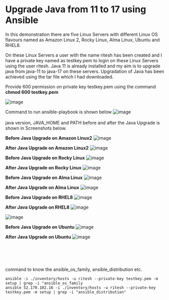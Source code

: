 # Upgrade Java from 11 to 17 using Ansible
In this demonstration there are five Linux Servers with different Linux OS flavours named as Amazon Linux 2, Rocky Linux, Alma Linux, Ubuntu and RHEL8.

On these Linux Servers a user with the name ritesh has been created and I have a private key named as testkey.pem to login on these Linux Servers using the user ritesh. Java 11 is already installed and my aim is to upgrade java from java-11 to java-17 on these servers. Upgradation of Java has been achieved using the tar file which I had downloaded.

Provide 600 permission on private key  testkey.pem using the command **chmod 600 testkey.pem** 

![image](https://github.com/user-attachments/assets/9d4708eb-4cb7-4f2c-b882-71338b28ea2c)

Command to run ansible-playbook is shown below
![image](https://github.com/user-attachments/assets/028e0eec-0837-499d-beb1-648d4279ce0e)
<br><br/>
java version, JAVA_HOME and PATH before and after the Java Upgrade is shown in Screenshots below.

**Before Java Upgrade on Amazon Linux2**
![image](https://github.com/user-attachments/assets/67887416-f63d-470b-9288-c9d8e2724aa0)

**After Java Upgrade on Amazon Linux2**
![image](https://github.com/user-attachments/assets/fb28bb15-7ba1-4e17-9c8d-26c7507f42e5)

**Before Java Upgrade on Rocky Linux**
![image](https://github.com/user-attachments/assets/c5597b32-101c-42f7-a265-791748ba4ae6)

**After Java Upgrade on Rocky Linux**
![image](https://github.com/user-attachments/assets/0e5243f7-3937-4328-95f2-dacc78430735)

**Before Java Upgrade on Alma Linux**
![image](https://github.com/user-attachments/assets/cb409912-35bd-4af5-9fa6-4b02905a5a51)

**After Java Upgrade on Alma Linux**
![image](https://github.com/user-attachments/assets/dd090a28-6fc8-4dee-99a7-7084191b5989)

**Before Java Upgrade on RHEL8**
![image](https://github.com/user-attachments/assets/6fb847a3-9f12-4261-a901-daf019f9e092)

**After Java Upgrade on RHEL8**
![image](https://github.com/user-attachments/assets/b2df0893-6883-4d01-9359-a580926f0aa6)

![image](https://github.com/user-attachments/assets/6d3f7f09-bd66-43d7-9e1f-1228eceaf772)

**Before Java Upgrade on Ubuntu**
![image](https://github.com/user-attachments/assets/a63345c3-a353-494d-9471-a0c111f8c09f)

**After Java Upgrade on Ubuntu**
![image](https://github.com/user-attachments/assets/fdad6311-7155-405a-98cd-db0e8e12ffd8)
<br><br/>
<br><br/>
<br><br/>
command to know the ansible_os_family, ansible_distribution etc.
```
ansible -i ./inventory/hosts -u ritesh --private-key testkey.pem -m setup | grep -i "ansible_os_family
ansible 52.170.102.16 -i ./inventory/hosts -u ritesh --private-key testkey.pem -m setup | grep -i "ansible_distribution"
```
